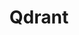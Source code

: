 ---
title: Qdrant
slug: qdrant
published: true
publishedDate: 2025-03-05
description: The Self-hosted AI Starter Kit is an open, docker compose template that bootstraps a fully featured Local AI and Low Code development environment. Curated by n8n, it combines the self-hosted n8n platform with a list of compatible AI products and components to get you started building self-hosted AI workflows.
image: /logo/elephant.png
---